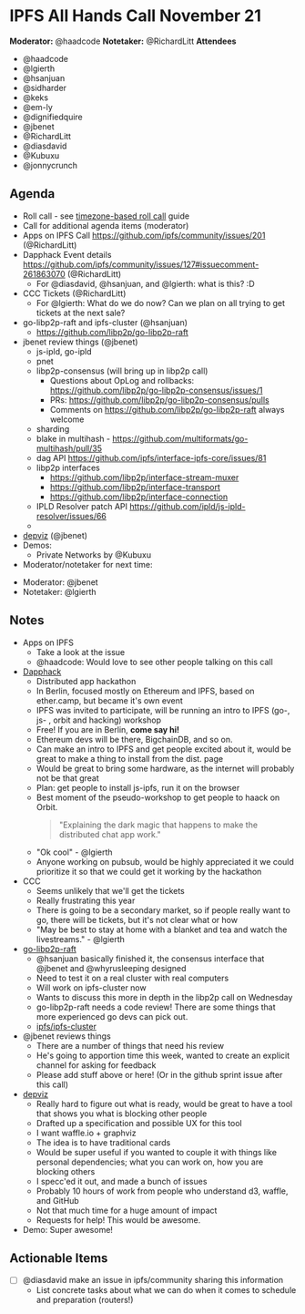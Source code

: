 # IPFS All Hands Call November 21

**Moderator:** @haadcode
**Notetaker:** @RichardLitt
**Attendees**
- @haadcode
- @lgierth
- @hsanjuan
- @sidharder
- @keks
- @em-ly
- @dignifiedquire
- @jbenet
- @RichardLitt
- @diasdavid
- @Kubuxu
- @jonnycrunch


## Agenda

<!-- Ensure notetaker is present before you begin -->

- Roll call - see [timezone-based roll call](../admin-guides/timezone-rollcall.md) guide
- Call for additional agenda items (moderator)
- Apps on IPFS Call https://github.com/ipfs/community/issues/201 (@RichardLitt)
- Dapphack Event details https://github.com/ipfs/community/issues/127#issuecomment-261863070 (@RichardLitt)
    - For @diasdavid, @hsanjuan, and @lgierth: what is this? :D
- CCC Tickets (@RichardLitt)
    - For @lgierth: What do we do now? Can we plan on all trying to get tickets at the next sale?
- go-libp2p-raft and ipfs-cluster (@hsanjuan)
    - https://github.com/libp2p/go-libp2p-raft
- jbenet review things (@jbenet)
    - js-ipld, go-ipld
    - pnet
    - libp2p-consensus (will bring up in libp2p call)
        - Questions about OpLog and rollbacks: https://github.com/libp2p/go-libp2p-consensus/issues/1
        - PRs: https://github.com/libp2p/go-libp2p-consensus/pulls
        - Comments on https://github.com/libp2p/go-libp2p-raft always welcome
    - sharding
    - blake in multihash - https://github.com/multiformats/go-multihash/pull/35
    - dag API https://github.com/ipfs/interface-ipfs-core/issues/81
    - libp2p interfaces
      - https://github.com/libp2p/interface-stream-muxer
      - https://github.com/libp2p/interface-transport
      - https://github.com/libp2p/interface-connection
    - IPLD Resolver patch API https://github.com/ipld/js-ipld-resolver/issues/66 
  - 
- [depviz](https://github.com/jbenet/depviz)  (@jbenet)
- Demos:
  * Private Networks by @Kubuxu
- Moderator/notetaker for next time:
 * Moderator: @jbenet
 * Notetaker: @lgierth

## Notes

- Apps on IPFS
    - Take a look at the issue
    - @haadcode: Would love to see other people talking on this call
- [Dapphack](https://www.eventbrite.de/e/dapphack-registration-29070767448?aff=eac2)
    - Distributed app hackathon
    - In Berlin, focused mostly on Ethereum and IPFS, based on ether.camp, but became it's own event
    - IPFS was invited to participate, will be running an intro to IPFS (go-, js- , orbit and hacking) workshop
    - Free! If you are in Berlin, **come say hi!**
    - Ethereum devs will be there, BigchainDB, and so on. 
    - Can make an intro to IPFS and get people excited about it, would be great to make a thing to install from the dist. page
    - Would be great to bring some hardware, as the internet will probably not be that great
    - Plan: get people to install js-ipfs, run it on the browser
    - Best moment of the pseudo-workshop to get people to haack on Orbit.
        > "Explaining the dark magic that happens to make the distributed chat app work."
    - "Ok cool" - @lgierth
    - Anyone working on pubsub, would be highly appreciated it we could prioritize it so that we could get it working by the hackathon
- CCC
    - Seems unlikely that we'll get the tickets
    - Really frustrating this year
    - There is going to be a secondary market, so if people really want to go, there will be tickets, but it's not clear what or how
    - "May be best to stay at home with a blanket and tea and watch the livestreams." - @lgierth
- [go-libp2p-raft](https://github.com/libp2p/go-libp2p-raft)
    - @hsanjuan basically finished it, the consensus interface that @jbenet and @whyrusleeping designed
    - Need to test it on a real cluster with real computers
    - Will work on ipfs-cluster now
    - Wants to discuss this more in depth in the libp2p call on Wednesday
    - go-libp2p-raft needs a code review! There are some things that more experienced go devs can pick out.
    - [ipfs/ipfs-cluster](https://github.com/ipfs/ipfs-cluster)
- @jbenet reviews things
    - There are a number of things that need his review
    - He's going to apportion time this week, wanted to create an explicit channel for asking for feedback
    - Please add stuff above or here! (Or in the github sprint issue after this call)
- [depviz](https://github.com/jbenet/depviz)
    - Really hard to figure out what is ready, would be great to have a tool that shows you what is blocking other people
    - Drafted up a specification and possible UX for this tool
    - I want waffle.io + graphviz
    - The idea is to have traditional cards
    - Would be super useful if you wanted to couple it with things like personal dependencies; what you can work on, how you are blocking others
    - I specc'ed it out, and made a bunch of issues
    - Probably 10 hours of work from people who understand d3, waffle, and GitHub
    - Not that much time for a huge amount of impact
    - Requests for help! This would be awesome.
- Demo: Super awesome!

## Actionable Items

- [ ] @diasdavid make an issue in ipfs/community sharing this information
    - List concrete tasks about what we can do when it comes to schedule and preparation (routers!)
